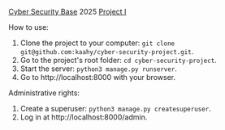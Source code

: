[Cyber Security Base](https://cybersecuritybase.mooc.fi/) 2025 [Project I](https://cybersecuritybase.mooc.fi/module-3.1)

How to use:

1. Clone the project to your computer: `git clone git@github.com:kaahy/cyber-security-project.git`.
2. Go to the project's root folder: `cd cyber-security-project`.
3. Start the server: `python3 manage.py runserver`.
4. Go to http://localhost:8000 with your browser.

Administrative rights:

1. Create a superuser: `python3 manage.py createsuperuser`.
2. Log in at http://localhost:8000/admin.
